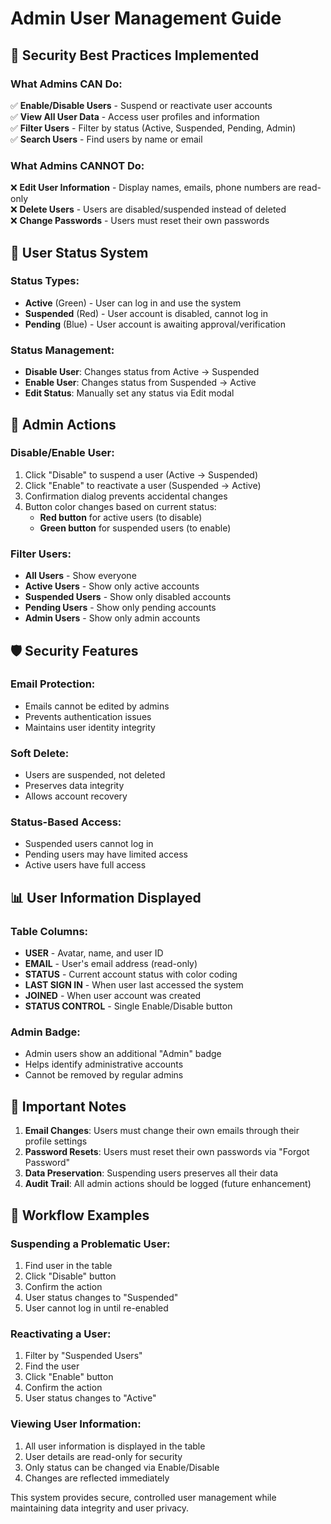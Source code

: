 # Admin User Management Guide

## 🔐 **Security Best Practices Implemented**

### **What Admins CAN Do:**
✅ **Enable/Disable Users** - Suspend or reactivate user accounts  
✅ **View All User Data** - Access user profiles and information  
✅ **Filter Users** - Filter by status (Active, Suspended, Pending, Admin)  
✅ **Search Users** - Find users by name or email  

### **What Admins CANNOT Do:**
❌ **Edit User Information** - Display names, emails, phone numbers are read-only  
❌ **Delete Users** - Users are disabled/suspended instead of deleted  
❌ **Change Passwords** - Users must reset their own passwords  

## 🎯 **User Status System**

### **Status Types:**
- **Active** (Green) - User can log in and use the system
- **Suspended** (Red) - User account is disabled, cannot log in
- **Pending** (Blue) - User account is awaiting approval/verification

### **Status Management:**
- **Disable User**: Changes status from Active → Suspended
- **Enable User**: Changes status from Suspended → Active
- **Edit Status**: Manually set any status via Edit modal

## 🔧 **Admin Actions**

### **Disable/Enable User:**
1. Click "Disable" to suspend a user (Active → Suspended)
2. Click "Enable" to reactivate a user (Suspended → Active)
3. Confirmation dialog prevents accidental changes
4. Button color changes based on current status:
   - **Red button** for active users (to disable)
   - **Green button** for suspended users (to enable)

### **Filter Users:**
- **All Users** - Show everyone
- **Active Users** - Show only active accounts
- **Suspended Users** - Show only disabled accounts
- **Pending Users** - Show only pending accounts
- **Admin Users** - Show only admin accounts

## 🛡️ **Security Features**

### **Email Protection:**
- Emails cannot be edited by admins
- Prevents authentication issues
- Maintains user identity integrity

### **Soft Delete:**
- Users are suspended, not deleted
- Preserves data integrity
- Allows account recovery

### **Status-Based Access:**
- Suspended users cannot log in
- Pending users may have limited access
- Active users have full access

## 📊 **User Information Displayed**

### **Table Columns:**
- **USER** - Avatar, name, and user ID
- **EMAIL** - User's email address (read-only)
- **STATUS** - Current account status with color coding
- **LAST SIGN IN** - When user last accessed the system
- **JOINED** - When user account was created
- **STATUS CONTROL** - Single Enable/Disable button

### **Admin Badge:**
- Admin users show an additional "Admin" badge
- Helps identify administrative accounts
- Cannot be removed by regular admins

## 🚨 **Important Notes**

1. **Email Changes**: Users must change their own emails through their profile settings
2. **Password Resets**: Users must reset their own passwords via "Forgot Password"
3. **Data Preservation**: Suspending users preserves all their data
4. **Audit Trail**: All admin actions should be logged (future enhancement)

## 🔄 **Workflow Examples**

### **Suspending a Problematic User:**
1. Find user in the table
2. Click "Disable" button
3. Confirm the action
4. User status changes to "Suspended"
5. User cannot log in until re-enabled

### **Reactivating a User:**
1. Filter by "Suspended Users"
2. Find the user
3. Click "Enable" button
4. Confirm the action
5. User status changes to "Active"

### **Viewing User Information:**
1. All user information is displayed in the table
2. User details are read-only for security
3. Only status can be changed via Enable/Disable
4. Changes are reflected immediately

This system provides secure, controlled user management while maintaining data integrity and user privacy.
